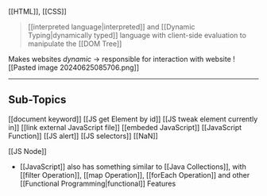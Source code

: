 [[HTML]], [[CSS]]

> [[interpreted language|interpreted]] and [[Dynamic Typing|dynamically typed]] language with client-side evaluation to manipulate the [[DOM Tree]]

Makes websites _dynamic_ -> responsible for interaction with website
![[Pasted image 20240625085706.png]]

---
## Sub-Topics
[[document keyword]]
[[JS get Element by id]]
[[JS tweak element currently in]]
[[link external JavaScript file]]
[[embeded JavaScript]]
[[JavaScript Function]]
[[JS alert]]
[[JS selectors]]
[[NaN]]

[[JS Node]]

- [[JavaScript]] also has something similar to [[Java Collections]], with [[filter Operation]], [[map Operation]], [[forEach Operation]] and other [[Functional Programming|functional]] Features